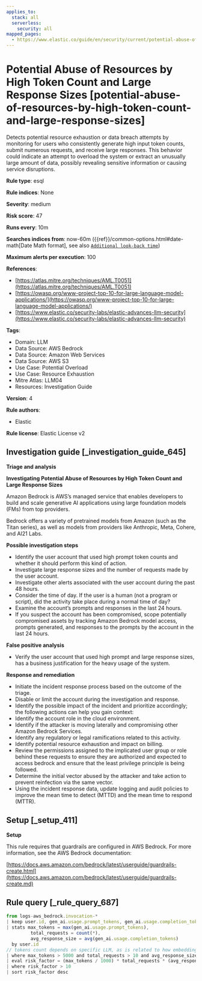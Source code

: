 ```yaml
---
applies_to:
  stack: all
  serverless:
    security: all
mapped_pages:
  - https://www.elastic.co/guide/en/security/current/potential-abuse-of-resources-by-high-token-count-and-large-response-sizes.html
---
```


# Potential Abuse of Resources by High Token Count and Large Response Sizes [potential-abuse-of-resources-by-high-token-count-and-large-response-sizes]

Detects potential resource exhaustion or data breach attempts by monitoring for users who consistently generate high input token counts, submit numerous requests, and receive large responses. This behavior could indicate an attempt to overload the system or extract an unusually large amount of data, possibly revealing sensitive information or causing service disruptions.

**Rule type**: esql

**Rule indices**: None

**Severity**: medium

**Risk score**: 47

**Runs every**: 10m

**Searches indices from**: now-60m ({{ref}}/common-options.html#date-math[Date Math format], see also [`Additional look-back time`](docs-content://solutions/security/detect-and-alert/create-detection-rule.md#rule-schedule))

**Maximum alerts per execution**: 100

**References**:

* [https://atlas.mitre.org/techniques/AML.T0051](https://atlas.mitre.org/techniques/AML.T0051)
* [https://owasp.org/www-project-top-10-for-large-language-model-applications/](https://owasp.org/www-project-top-10-for-large-language-model-applications/)
* [https://www.elastic.co/security-labs/elastic-advances-llm-security](https://www.elastic.co/security-labs/elastic-advances-llm-security)

**Tags**:

* Domain: LLM
* Data Source: AWS Bedrock
* Data Source: Amazon Web Services
* Data Source: AWS S3
* Use Case: Potential Overload
* Use Case: Resource Exhaustion
* Mitre Atlas: LLM04
* Resources: Investigation Guide

**Version**: 4

**Rule authors**:

* Elastic

**Rule license**: Elastic License v2

## Investigation guide [_investigation_guide_645]

**Triage and analysis**

**Investigating Potential Abuse of Resources by High Token Count and Large Response Sizes**

Amazon Bedrock is AWS’s managed service that enables developers to build and scale generative AI applications using large foundation models (FMs) from top providers.

Bedrock offers a variety of pretrained models from Amazon (such as the Titan series), as well as models from providers like Anthropic, Meta, Cohere, and AI21 Labs.

**Possible investigation steps**

* Identify the user account that used high prompt token counts and whether it should perform this kind of action.
* Investigate large response sizes and the number of requests made by the user account.
* Investigate other alerts associated with the user account during the past 48 hours.
* Consider the time of day. If the user is a human (not a program or script), did the activity take place during a normal time of day?
* Examine the account’s prompts and responses in the last 24 hours.
* If you suspect the account has been compromised, scope potentially compromised assets by tracking Amazon Bedrock model access, prompts generated, and responses to the prompts by the account in the last 24 hours.

**False positive analysis**

* Verify the user account that used high prompt and large response sizes, has a business justification for the heavy usage of the system.

**Response and remediation**

* Initiate the incident response process based on the outcome of the triage.
* Disable or limit the account during the investigation and response.
* Identify the possible impact of the incident and prioritize accordingly; the following actions can help you gain context:
* Identify the account role in the cloud environment.
* Identify if the attacker is moving laterally and compromising other Amazon Bedrock Services.
* Identify any regulatory or legal ramifications related to this activity.
* Identify potential resource exhaustion and impact on billing.
* Review the permissions assigned to the implicated user group or role behind these requests to ensure they are authorized and expected to access bedrock and ensure that the least privilege principle is being followed.
* Determine the initial vector abused by the attacker and take action to prevent reinfection via the same vector.
* Using the incident response data, update logging and audit policies to improve the mean time to detect (MTTD) and the mean time to respond (MTTR).


## Setup [_setup_411]

**Setup**

This rule requires that guardrails are configured in AWS Bedrock. For more information, see the AWS Bedrock documentation:

[https://docs.aws.amazon.com/bedrock/latest/userguide/guardrails-create.html](https://docs.aws.amazon.com/bedrock/latest/userguide/guardrails-create.md)


## Rule query [_rule_query_687]

```js
from logs-aws_bedrock.invocation-*
| keep user.id, gen_ai.usage.prompt_tokens, gen_ai.usage.completion_tokens
| stats max_tokens = max(gen_ai.usage.prompt_tokens),
         total_requests = count(*),
         avg_response_size = avg(gen_ai.usage.completion_tokens)
  by user.id
// tokens count depends on specific LLM, as is related to how embeddings are generated.
| where max_tokens > 5000 and total_requests > 10 and avg_response_size > 500
| eval risk_factor = (max_tokens / 1000) * total_requests * (avg_response_size / 500)
| where risk_factor > 10
| sort risk_factor desc
```



